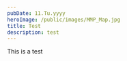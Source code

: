 ```yaml
---
pubDate: 11.Tu.yyyy
heroImage: /public/images/MMP_Map.jpg
title: Test
description: test
---
```

This is a test
